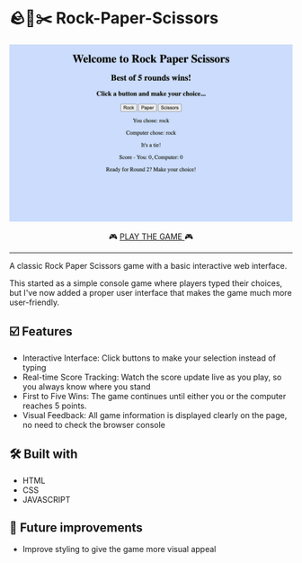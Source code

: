 # 🪨📜✂️ Rock-Paper-Scissors

<p align="center"><img src="./assets/screenshot.png" alt="reb84-the-odin-project-game"/></p>

<p align="center">🎮 <a href="https://rock-paper-scissors-pi-nine-45.vercel.app/" target="_blank" rel="noreferrer">
          PLAY THE GAME
        </a> 🎮</p>

---

A classic Rock Paper Scissors game with a basic interactive web interface.

This started as a simple console game where players typed their choices, but I've now added a proper user interface that makes the game much more user-friendly.


## ☑️ Features
- Interactive Interface: Click buttons to make your selection instead of typing
- Real-time Score Tracking: Watch the score update live as you play, so you always know where you stand
- First to Five Wins: The game continues until either you or the computer reaches 5 points.
- Visual Feedback: All game information is displayed clearly on the page, no need to check the browser console


## 🛠️ Built with

- HTML
- CSS
- JAVASCRIPT



## 🔮 Future improvements

- Improve styling to give the game more visual appeal